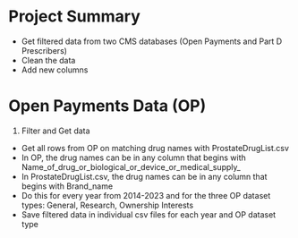# Project Summary
* Get filtered data from two CMS databases (Open Payments and Part D Prescribers)
* Clean the data
* Add new columns

# Open Payments Data (OP)
1. Filter and Get data
* Get all rows from OP on matching drug names with ProstateDrugList.csv
* In OP, the drug names can be in any column that begins with Name_of_drug_or_biological_or_device_or_medical_supply_
* In ProstateDrugList.csv, the drug names can be in any column that begins with Brand_name
* Do this for every year from 2014-2023 and for the three OP dataset types: General, Research, Ownership Interests
* Save filtered data in individual csv files for each year and OP dataset type


